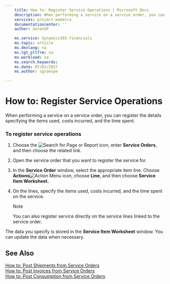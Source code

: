 ```yaml
---
    title: How to: Register Service Operations | Microsoft Docs
    description: When performing a service on a service order, you can register the details specifying the items used, costs incurred, and the time spent.
    services: project-madeira
    documentationcenter: ''
    author: SorenGP

    ms.service: dynamics365-financials
    ms.topic: article
    ms.devlang: na
    ms.tgt_pltfrm: na
    ms.workload: na
    ms.search.keywords:
    ms.date: 07/01/2017
    ms.author: sgroespe

---
```

# How to: Register Service Operations
When performing a service on a service order, you can register the details specifying the items used, costs incurred, and the time spent.  
  
### To register service operations  
  
1.  Choose the ![Search for Page or Report](media/ui-search/search_small.png "Search for Page or Report icon") icon, enter **Service Orders**, and then choose the related link.  
  
2.  Open the service order that you want to register the service for.  
  
3.  In the **Service Order** window, select the appropriate item line. Choose **Actions**![Action Menu icon](../media/actionmenuicon.png "actionMenuIcon"), choose **Line**, and then choose **Service Item Worksheet.**  
  
4.  On the lines, specify the items used, costs incurred, and the time spent on the service.  
  
    > [!NOTE]  
    >  You can also register service directly on the service lines linked to the service order.  
  
 The data you specify is stored in the **Service Item Worksheet** window. You can update the data when necessary.  
  
## See Also  
 [How to: Post Shipments from Service Orders](../how-to-post-shipments-from-service-orders.md)   
 [How to: Post Invoices from Service Orders](../how-to-post-invoices-from-service-orders.md)   
 [How to: Post Consumption from Service Orders](../how-to-post-consumption-from-service-orders.md)